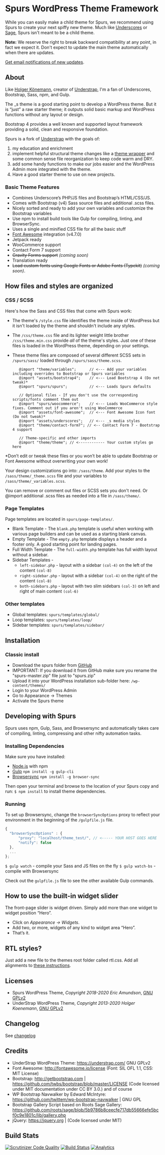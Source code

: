 # Spurs WordPress Theme Framework

While you can easily make a child theme for Spurs, we recommend using Spurs to create your next spiffy new theme. Much
like [Underscores](http://underscores.me/) or [Sage](https://roots.io/sage/), Spurs isn't meant to be a child theme.

**Note:** We reserve the right to break backward compatibility at any point, in fact we expect it. Don't expect to
update the main theme automatically when there are updates.

[Get email notifications of new updates](https://mailchi.mp/ivycat/plugin-theme-updates).

## About

Like [Holger Könemann](https://github.com/holger1411), creator of [Understrap](https://understrap.com), I'm a fan of Underscores,
Bootstrap, Sass, npm, and Gulp.

The _s theme is a good starting point to develop a WordPress theme. But it is “just” a raw starter theme; it outputs
solid basic markup and WordPress functions without any layout or design.

Bootstrap 4 provides a well known and supported layout framework providing a solid, clean and responsive foundation.

Spurs is a fork of [Understrap](https://understrap.com) with the goals of:
1. my education and enrichment
1. implement helpful structural theme changes like a [theme wrapper](http://scribu.net/wordpress/theme-wrappers.html) and some common sense file reorganization
to keep code warm and DRY.
1. add some handy functions to make our jobs easier and the WordPress Admin more integrated with the theme.
1. Have a good starter theme to use on new projects.

### Basic Theme Features

- Combines Underscore’s PHP/JS files and Bootstrap’s HTML/CSS/JS.
- Comes with Bootstrap (v4) Sass source files and additional .scss files.
- Nicely sorted and ready to add your own variables and customize the Bootstrap variables
- Use npm to install build tools like Gulp for compiling, linting, and BrowserSync.
- Uses a single and minified CSS file for all the basic stuff
- [Font Awesome](http://fortawesome.github.io/Font-Awesome/) integration (v4.7.0)
- Jetpack ready
- WooCommerce support
- Contact Form 7 support
- ~~Gravity Forms support~~ _(coming soon)_
- Translation ready
- ~~Load custom fonts using Google Fonts or Adobe Fonts (Typekit)~~ _(coming soon)_.

## How files and styles are organized

### CSS / SCSS
Here's how the Sass and CSS files that come with Spurs work:
- The theme's `/style.css` file identifies the theme inside of WordPress but it isn't loaded by the theme and shouldn't include any styles.
- The `/css/theme.css` file and its lighter weight little brother `/css/theme.min.css` provide _all_ of the theme's styles. Just one of these files is loaded in the WordPress theme, depending on your settings.
- These theme files are composed of several different SCSS sets in `/spurs/sass/` loaded through `/spurs/sass/theme.scss`.

    ```// Core files
       @import "theme/variables";      // <--- Add your variables including overrides to Bootstrap or Spurs variables
       @import "assets/bootstrap4";    // <--- Load Bootstrap 4 (Do not tweak)*
       @import "spurs/spurs";          // <--- Loads Spurs defaults

       // Optional files - If you don't use the corresponding scripts/fonts comment them out
       @import "spurs/woocommerce";    // <--- Loads WooCommerce style fixes. Comment out if you aren't using WooCommerce
       @import "assets/font-awesome";  // <--- Font Awesome Icon font (Do not tweak)*
       @import "assets/underscores";   // <--- _s media styles
       @import "theme/contact-form7"; // <-- Contact Form 7 - Bootstrap 4 support

       // Theme-specific and other imports
       @import "theme/theme"; // <------------ Your custom styles go here
    ```

*Don’t edit or tweak these files or you won’t be able to update Bootstrap or Font Awesome without overwriting your own work!

Your design customizations go into: `/sass/theme`.
Add your styles to the `/sass/theme/_theme.scss` file and your variables to
`/sass/theme/_variables.scss`.

You can remove or comment out files or SCSS sets you don't need. Or @import additional .scss files as needed into a file in `/sass/theme/`.

### Page Templates

Page templates are located in `spurs/page-templates/`.

- Blank Template - The `blank.php` template is useful when working with various page builders and can be used as a starting blank canvas.
- Empty Template - The `empty.php` template displays a header and a footer only. A good starting point for landing pages.
- Full Width Template - The `full-width.php` template has full width layout without a sidebar.
- Sidebar Templates -
    - `left-sidebar.php` - layout with a sidebar `(col-4)` on the left of the content `(col-8)`
    - `right-sidebar.php` - layout with a sidebar `(col-4)` on the right of the content `(col-8)`
    - `both-sidebars.php` - layout with two slim sidebars `(col-3)` on left and right of main content `(col-6)`

### Other templates
- Global templates:     `spurs/templates/global/`
- Loop templates:       `spurs/templates/loop/`
- Sidebar templates:    `spurs/templates/sidebar/`


## Installation

### Classic install
- Download the spurs folder from [GitHub](https://github.com/sewmyheadon/spurs)
- IMPORTANT: If you download it from GitHub make sure you rename the "spurs-master.zip" file just to "spurs.zip"
- Upload it into your WordPress installation sub-folder here: `/wp-content/themes/`
- Login to your WordPress Admin
- Go to Appearance → Themes
- Activate the Spurs theme

## Developing with Spurs

Spurs uses npm, Gulp, Sass, and Browsersync and automatically takes care of compiling, linting, compressing and other nifty automation tasks.

### Installing Dependencies
Make sure you have installed:
- [Node.js](https://nodejs.org) with npm
- [Gulp](https://gulpjs.com/) `npm install -g gulp-cli`
- [Browsersync](http://browsersync.io) `npm install -g browser-sync`

Then open your terminal and browse to the location of your Spurs copy and run: `$ npm install` to install theme dependencies.

### Running

To set up Browsersync, change the `browserSyncOptions` proxy to reflect your environment in the beginning of the `/gulpfile.js` file.
```javascript
{
  "browserSyncOptions" : {
      "proxy": "localhost/theme_test/", // <----- YOUR HOST GOES HERE
      "notify": false
  },
  ...
};
```

`$ gulp watch` - compile your Sass and JS files on the fly
`$ gulp watch-bs` - compile with Browsersync

Check out the `gulpfile.js` file to see the other available Gulp commands.

## How to use the built-in widget slider

The front-page slider is widget driven. Simply add more than one widget to widget position “Hero”.
- Click on _Appearance → Widgets_.
- Add two, or more, widgets of any kind to widget area “Hero”.
- That’s it.


## RTL styles?
Just add a new file to the themes root folder called rtl.css. Add all alignments to [these instructions](https://codex.wordpress.org/Right_to_Left_Language_Support).


## Licenses
- Spurs WordPress Theme, *Copyright 2018-2020 Eric Amundson*, [GNU GPLv2](http://www.gnu.org/licenses/gpl.html)
- UnderStrap WordPress Theme, *Copyright 2013-2020 Holger Koenemann*, [GNU GPLv2](http://www.gnu.org/licenses/old-licenses/gpl-2.0.en.html)

## Changelog
See [changelog](CHANGELOG.md)

## Credits

- UnderStrap WordPress Theme: https://understrap.com/ GNU GPLv2
- Font Awesome: http://fontawesome.io/license (Font: SIL OFL 1.1, CSS: MIT License)
- Bootstrap: http://getbootstrap.com | https://github.com/twbs/bootstrap/blob/master/LICENSE (Code licensed under MIT documentation under CC BY 3.0.)
and of course
- WP Bootstrap Navwalker by Edward McIntyre: https://github.com/twittem/wp-bootstrap-navwalker | GNU GPL
- Bootstrap Gallery Script based on Roots Sage Gallery: https://github.com/roots/sage/blob/5b9786b8ceecfe717db55666efe5bcf0c9e1801c/lib/gallery.php
- jQuery: https://jquery.org | (Code licensed under MIT)

## Build Stats
[![Scrutinizer Code Quality](https://scrutinizer-ci.com/g/sewmyheadon/spurs/badges/quality-score.png?b=development)](https://scrutinizer-ci.com/g/sewmyheadon/spurs/?branch=development) [![Build Status](https://scrutinizer-ci.com/g/sewmyheadon/spurs/badges/build.png?b=development)](https://scrutinizer-ci.com/g/sewmyheadon/spurs/build-status/development) [![Analytics](https://ga-beacon.appspot.com/UA-111251480-1/welcome-page?flat)](https://github.com/sewmyheadon/spurs)
